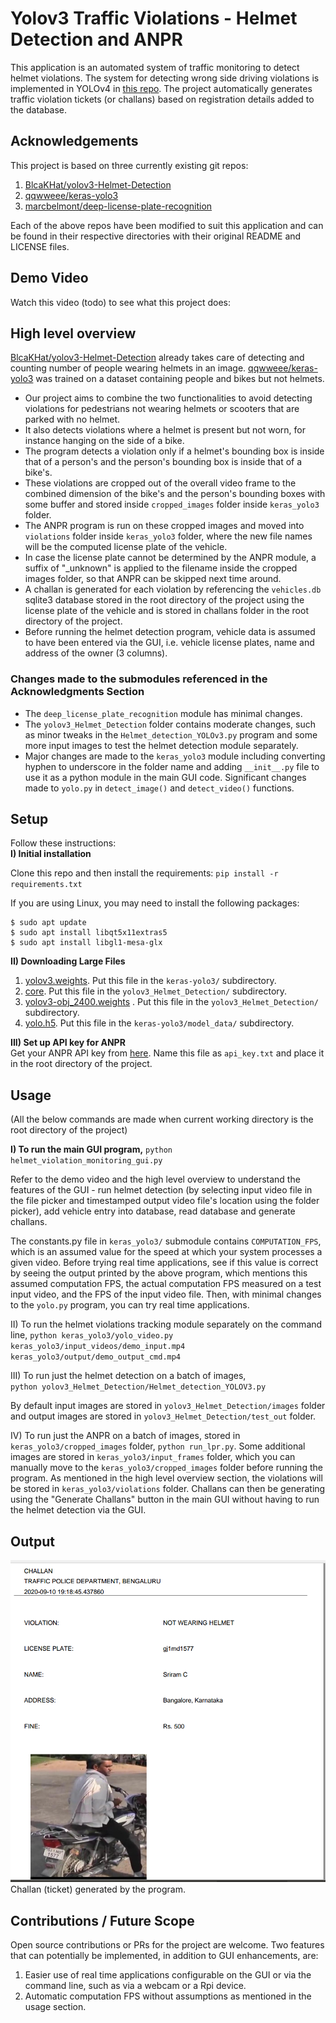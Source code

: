 # Yolov3 Traffic Violations - Helmet Detection and ANPR

This application is an automated system of traffic monitoring to detect helmet violations. The system for 
detecting wrong side driving violations is implemented in YOLOv4 in 
[this repo](https://github.com/sriramcu/yolov4_wrong_side_driving_detection). The project 
automatically generates traffic violation tickets (or challans) based on registration details added to the 
database. 

## Acknowledgements

This project is based on three currently existing git repos:  
1. [BlcaKHat/yolov3-Helmet-Detection](https://github.com/BlcaKHat/yolov3-Helmet-Detection)
2. [qqwweee/keras-yolo3](https://github.com/qqwweee/keras-yolo3)
3. [marcbelmont/deep-license-plate-recognition](https://github.com/marcbelmont/deep-license-plate-recognition)  

Each of the above repos have been modified to suit this application and can be found in their respective 
directories with their original README and LICENSE files. 

## Demo Video

Watch this video (todo) to see what this project does:

## High level overview

[BlcaKHat/yolov3-Helmet-Detection](https://github.com/BlcaKHat/yolov3-Helmet-Detection) already takes care of 
detecting and counting number of people wearing helmets in an image. 
[qqwweee/keras-yolo3](https://github.com/qqwweee/keras-yolo3) was trained on a dataset containing people and 
bikes but not helmets. 

* Our project aims to combine the two functionalities to avoid detecting violations for 
pedestrians not wearing helmets or scooters that are parked with no helmet. 
* It also detects violations where a helmet is present but not worn, for instance hanging on the side of a bike.
* The program detects a violation only if a helmet's bounding box is inside that of a person's and the person's 
  bounding box is inside that of a bike's.
* These violations are cropped out of the overall video frame to the combined dimension of the bike's and the 
  person's bounding boxes with some buffer and stored inside `cropped_images` folder inside `keras_yolo3` folder.
* The ANPR program is run on these cropped images and moved into `violations` folder inside `keras_yolo3` folder, 
  where the new file names will be the computed license plate of the vehicle. 
* In case the license plate cannot be determined by the ANPR module, a suffix of "_unknown" is applied to 
  the filename inside the cropped images folder, so that ANPR can be skipped next time around.
* A challan is generated for each violation by referencing the `vehicles.db` sqlite3 database stored in 
  the root directory of the project using the license plate of the vehicle and is stored in challans 
  folder in the root directory of the project.
* Before running the helmet detection program, vehicle data is assumed to have been entered via the GUI, i.e. 
  vehicle license plates, name and address of the owner (3 columns).

### Changes made to the submodules referenced in the Acknowledgments Section

* The `deep_license_plate_recognition` module has minimal changes. 
* The `yolov3_Helmet_Detection` folder contains moderate changes, such as minor tweaks in the 
  `Helmet_detection_YOLOv3.py` program and some more input images to test the helmet detection module separately. 
* Major changes are made to the `keras_yolo3` module including converting hyphen to underscore in the folder name 
  and adding `__init__.py` file to use it as a python module in the main GUI code. Significant changes made to 
  `yolo.py` in `detect_image()` and `detect_video()` functions.


## Setup
Follow these instructions:  
**I) Initial installation**  

Clone this repo and then install the requirements:
`pip install -r requirements.txt`

If you are using Linux, you may need to install the following packages:
```console
$ sudo apt update 
$ sudo apt install libqt5x11extras5
$ sudo apt install libgl1-mesa-glx
```  
**II) Downloading Large Files**

1. [yolov3.weights](https://drive.google.com/file/d/1ncy-D_En32nMopdld9mXr972234LqMzd/view?usp=sharing). Put this 
file in the `keras-yolo3/` subdirectory.  
2. [core](https://drive.google.com/file/d/1T2sE0otIjKyagdP0dLCNtZ6u26fF6A_z/view?usp=sharing). Put this file in 
   the `yolov3_Helmet_Detection/` subdirectory.  
3. [yolov3-obj_2400.weights](https://drive.google.com/file/d/1bj8dTxl1anTF0U1Tq3awx7bnWOGUWEJa/view?usp=sharing)
   . Put this file in the `yolov3_Helmet_Detection/` subdirectory.
4. [yolo.h5](https://drive.google.com/file/d/1qgoUvCT2ajo4lkFknRTYRoKrthXoUvNe/view?usp=sharing). Put this file 
   in the `keras-yolo3/model_data/` subdirectory.

**III) Set up API key for ANPR**  
Get your ANPR API key from [here](https://platerecognizer.com/?utm_source=github&utm_medium=website). Name this 
file as `api_key.txt` and place it in the root directory of the project.


## Usage

(All the below commands are made when current working directory is the root directory of the project)

**I) To run the main GUI program,** 
`python helmet_violation_monitoring_gui.py`

Refer to the demo video and the high level overview to understand the features of the GUI - run helmet 
detection (by selecting input video file in the file picker and timestamped output video file's location using 
the folder picker), add vehicle entry into database, read database and generate challans.  

The constants.py file in `keras_yolo3/` submodule contains `COMPUTATION_FPS`, which is an assumed value for the 
speed at which your system processes a given video. Before trying real time applications, see if this value is 
correct by seeing the output printed by the above program, which mentions this assumed computation FPS, the 
actual computation FPS measured on a test input video, and the FPS of the input video file. Then, with minimal 
changes to the `yolo.py` program, you can try real time applications.

II) To run the helmet violations tracking module separately on the command line,
`python keras_yolo3/yolo_video.py keras_yolo3/input_videos/demo_input.mp4 keras_yolo3/output/demo_output_cmd.mp4`

III) To run just the helmet detection on a batch of images,  
`python yolov3_Helmet_Detection/Helmet_detection_YOLOV3.py`

By default input images are stored in `yolov3_Helmet_Detection/images` folder and output images are stored in 
`yolov3_Helmet_Detection/test_out` folder.

IV) To run just the ANPR on a batch of images, stored in `keras_yolo3/cropped_images` folder,
`python run_lpr.py`. Some additional images are stored in `keras_yolo3/input_frames` folder, which you can 
manually move to the `keras_yolo3/cropped_images` folder before running the program. As mentioned in the high 
level overview section, the violations will be stored in `keras_yolo3/violations` folder. Challans can then be 
generating using the "Generate Challans" button in the main GUI without having to run the helmet detection via 
the GUI.

## Output

![](screenshots/challan.png?raw=true)  
Challan (ticket) generated by the program.

## Contributions / Future Scope

Open source contributions or PRs for the project are welcome. Two features that can potentially be implemented, 
in addition to GUI enhancements, are:
1. Easier use of real time applications configurable on the GUI or via the command line, such as via a webcam 
   or a Rpi device.
2. Automatic computation FPS without assumptions as mentioned in the usage section.
